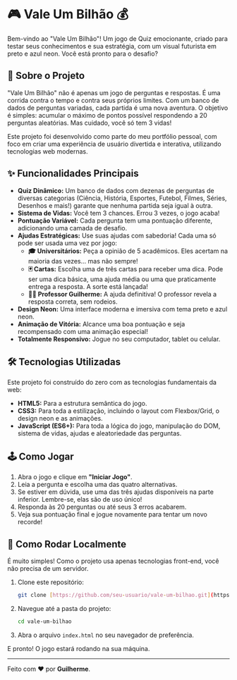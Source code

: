 # 🎮 Vale Um Bilhão 💰

Bem-vindo ao "Vale Um Bilhão"! Um jogo de Quiz emocionante, criado para testar seus conhecimentos e sua estratégia, com um visual futurista em preto e azul neon. Você está pronto para o desafio?



## 🚀 Sobre o Projeto

"Vale Um Bilhão" não é apenas um jogo de perguntas e respostas. É uma corrida contra o tempo e contra seus próprios limites. Com um banco de dados de perguntas variadas, cada partida é uma nova aventura. O objetivo é simples: acumular o máximo de pontos possível respondendo a 20 perguntas aleatórias. Mas cuidado, você só tem 3 vidas!

Este projeto foi desenvolvido como parte do meu portfólio pessoal, com foco em criar uma experiência de usuário divertida e interativa, utilizando tecnologias web modernas.

## ✨ Funcionalidades Principais

* **Quiz Dinâmico:** Um banco de dados com dezenas de perguntas de diversas categorias (Ciência, História, Esportes, Futebol, Filmes, Séries, Desenhos e mais!) garante que nenhuma partida seja igual à outra.
* **Sistema de Vidas:** Você tem 3 chances. Errou 3 vezes, o jogo acaba!
* **Pontuação Variável:** Cada pergunta tem uma pontuação diferente, adicionando uma camada de desafio.
* **Ajudas Estratégicas:** Use suas ajudas com sabedoria! Cada uma só pode ser usada uma vez por jogo:
    * **🎓 Universitários:** Peça a opinião de 5 acadêmicos. Eles acertam na maioria das vezes... mas não sempre!
    * **🃏 Cartas:** Escolha uma de três cartas para receber uma dica. Pode ser uma dica básica, uma ajuda média ou uma que praticamente entrega a resposta. A sorte está lançada!
    * **👨‍🏫 Professor Guilherme:** A ajuda definitiva! O professor revela a resposta correta, sem rodeios.
* **Design Neon:** Uma interface moderna e imersiva com tema preto e azul neon.
* **Animação de Vitória:** Alcance uma boa pontuação e seja recompensado com uma animação especial!
* **Totalmente Responsivo:** Jogue no seu computador, tablet ou celular.

## 🛠️ Tecnologias Utilizadas

Este projeto foi construído do zero com as tecnologias fundamentais da web:

* **HTML5:** Para a estrutura semântica do jogo.
* **CSS3:** Para toda a estilização, incluindo o layout com Flexbox/Grid, o design neon e as animações.
* **JavaScript (ES6+):** Para toda a lógica do jogo, manipulação do DOM, sistema de vidas, ajudas e aleatoriedade das perguntas.

## 🕹️ Como Jogar

1.  Abra o jogo e clique em **"Iniciar Jogo"**.
2.  Leia a pergunta e escolha uma das quatro alternativas.
3.  Se estiver em dúvida, use uma das três ajudas disponíveis na parte inferior. Lembre-se, elas são de uso único!
4.  Responda às 20 perguntas ou até seus 3 erros acabarem.
5.  Veja sua pontuação final e jogue novamente para tentar um novo recorde!

## 📂 Como Rodar Localmente

É muito simples! Como o projeto usa apenas tecnologias front-end, você não precisa de um servidor.

1.  Clone este repositório:
    ```bash
    git clone [https://github.com/seu-usuario/vale-um-bilhao.git](https://github.com/seu-usuario/vale-um-bilhao.git)
    ```
2.  Navegue até a pasta do projeto:
    ```bash
    cd vale-um-bilhao
    ```
3.  Abra o arquivo `index.html` no seu navegador de preferência.

E pronto! O jogo estará rodando na sua máquina.

---

Feito com ❤️ por **Guilherme**.
